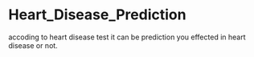 # Heart_Disease_Prediction
accoding to heart disease test it can be prediction you effected in heart disease or not.

